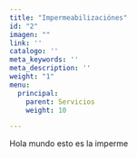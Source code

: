 ```yaml
---
title: "Impermeabilizaciónes"
id: "2"
imagen: ""
link: ''
catalogo: ''
meta_keywords: ''
meta_description: ''
weight: "1"
menu:
  principal:
    parent: Servicios
    weight: 10

---
```


Hola mundo esto es la imperme